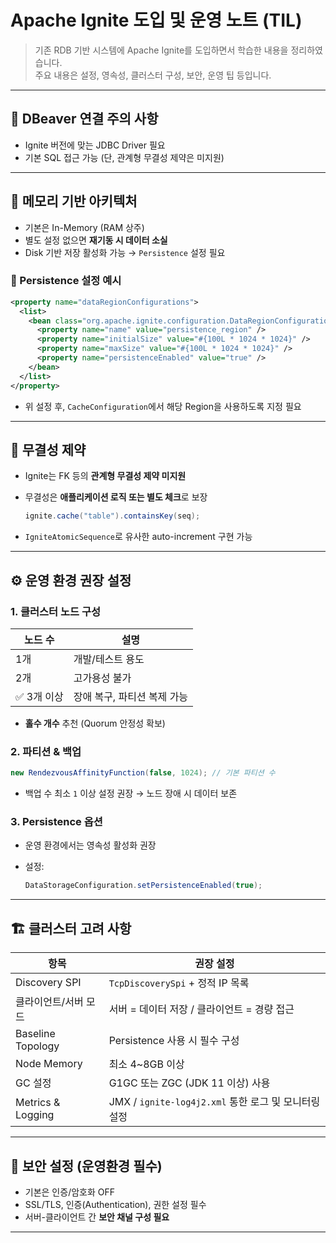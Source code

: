 # Apache Ignite 도입 및 운영 노트 (TIL)

> 기존 RDB 기반 시스템에 Apache Ignite를 도입하면서 학습한 내용을 정리하였습니다.  
> 주요 내용은 설정, 영속성, 클러스터 구성, 보안, 운영 팁 등입니다.

---

## 🔌 DBeaver 연결 주의 사항

- Ignite 버전에 맞는 JDBC Driver 필요
- 기본 SQL 접근 가능 (단, 관계형 무결성 제약은 미지원)

---

## 🧠 메모리 기반 아키텍처

- 기본은 In-Memory (RAM 상주)
- 별도 설정 없으면 **재기동 시 데이터 소실**
- Disk 기반 저장 활성화 가능 → `Persistence` 설정 필요

### 🔧 Persistence 설정 예시

```xml
<property name="dataRegionConfigurations">
  <list>
    <bean class="org.apache.ignite.configuration.DataRegionConfiguration">
      <property name="name" value="persistence_region" />
      <property name="initialSize" value="#{100L * 1024 * 1024}" />
      <property name="maxSize" value="#{100L * 1024 * 1024}" />
      <property name="persistenceEnabled" value="true" />
    </bean>
  </list>
</property>
```

- 위 설정 후, `CacheConfiguration`에서 해당 Region을 사용하도록 지정 필요

  

------

## 🔑 무결성 제약

- Ignite는 FK 등의 **관계형 무결성 제약 미지원**

- 무결성은 **애플리케이션 로직 또는 별도 체크**로 보장

  ```java
  ignite.cache("table").containsKey(seq);
  ```

- `IgniteAtomicSequence`로 유사한 auto-increment 구현 가능

------

## ⚙️ 운영 환경 권장 설정

### 1. 클러스터 노드 구성

| 노드 수    | 설명                        |
| ---------- | --------------------------- |
| 1개        | 개발/테스트 용도            |
| 2개        | 고가용성 불가               |
| ✅ 3개 이상 | 장애 복구, 파티션 복제 가능 |

- **홀수 개수** 추천 (Quorum 안정성 확보)

### 2. 파티션 & 백업

```java
new RendezvousAffinityFunction(false, 1024); // 기본 파티션 수
```

- 백업 수 최소 `1` 이상 설정 권장 → 노드 장애 시 데이터 보존

### 3. Persistence 옵션

- 운영 환경에서는 영속성 활성화 권장

- 설정:

  ```java
  DataStorageConfiguration.setPersistenceEnabled(true);
  ```

------

## 🏗 클러스터 고려 사항

| 항목                 | 권장 설정                                            |
| -------------------- | ---------------------------------------------------- |
| Discovery SPI        | `TcpDiscoverySpi` + 정적 IP 목록                     |
| 클라이언트/서버 모드 | 서버 = 데이터 저장 / 클라이언트 = 경량 접근          |
| Baseline Topology    | Persistence 사용 시 필수 구성                        |
| Node Memory          | 최소 4~8GB 이상                                      |
| GC 설정              | G1GC 또는 ZGC (JDK 11 이상) 사용                     |
| Metrics & Logging    | JMX / `ignite-log4j2.xml` 통한 로그 및 모니터링 설정 |

------

## 🔐 보안 설정 (운영환경 필수)

- 기본은 인증/암호화 OFF
- SSL/TLS, 인증(Authentication), 권한 설정 필수
- 서버-클라이언트 간 **보안 채널 구성 필요**

------